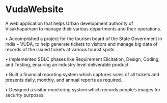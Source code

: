 # VudaWebsite
A web application that helps Urban development authority of Visakhapatnam to manage their various departments and their operations.

•	Accomplished a project for the tourism board of the State Government in India – VUDA, to help generate tickets to visitors and manage big data of records of the issued tickets at various tourist spots.

•	Implemented SDLC phases like Requirement Elicitation, Design, Coding, and Testing, ensuring an industry level deliverable product.

•	Built a financial reporting system which captures sales of all tickets and presents daily, monthly, and annual reports as required. 

•	Designed a visitor monitoring system which records people’s images for security purposes.   
